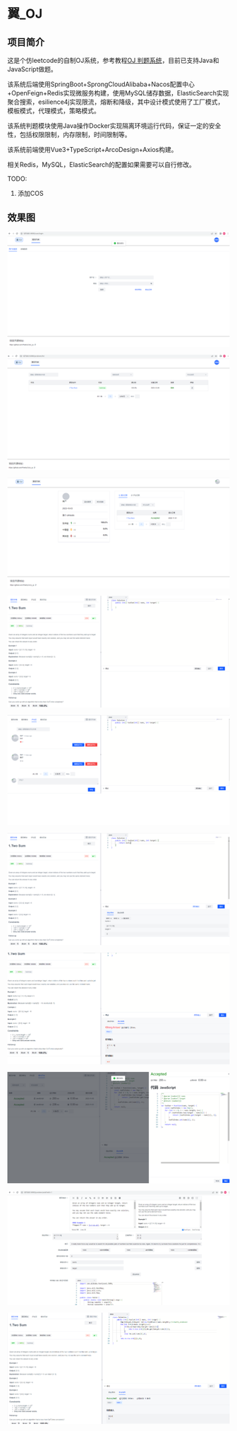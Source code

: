 # 翼_OJ

## 项目简介

这是个仿leetcode的自制OJ系统，参考教程[OJ 判题系统](https://www.codefather.cn/oj-%E5%88%A4%E9%A2%98%E7%B3%BB%E7%BB%9F/)，目前已支持Java和JavaScript做题。

该系统后端使用SpringBoot+SprongCloudAlibaba+Nacos配置中心+OpenFeign+Redis实现微服务构建，使用MySQL储存数据，ElasticSearch实现聚合搜索，esilience4j实现限流，熔断和降级，其中设计模式使用了工厂模式，模板模式，代理模式，策略模式。

该系统判题模块使用Java操作Docker实现隔离环境运行代码，保证一定的安全性，包括权限限制，内存限制，时间限制等。

该系统前端使用Vue3+TypeScript+ArcoDesign+Axios构建。

相关Redis，MySQL，ElasticSearch的配置如果需要可以自行修改。

TODO:
1. 添加COS

## 效果图
![效果图1](./imgs/1.png)

![效果图2](./imgs/2.png)

![效果图3](./imgs/3.png)

![效果图4](./imgs/4.png)

![效果图5](./imgs/5.png)

![效果图6](./imgs/6.png)

![效果图7](./imgs/7.png)

![效果图8](./imgs/8.png)

![效果图9](./imgs/9.png)

![效果图10](./imgs/10.png)

